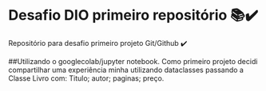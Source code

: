 # Desafio DIO primeiro repositório 📚✔️
Repositório para desafio primeiro projeto Git/Github ✔️

##Utilizando o googlecolab/jupyter notebook.
Como primeiro projeto decidi compartilhar uma experiência minha utilizando dataclasses
passando a Classe Livro com: Titulo; autor; paginas; preço.
